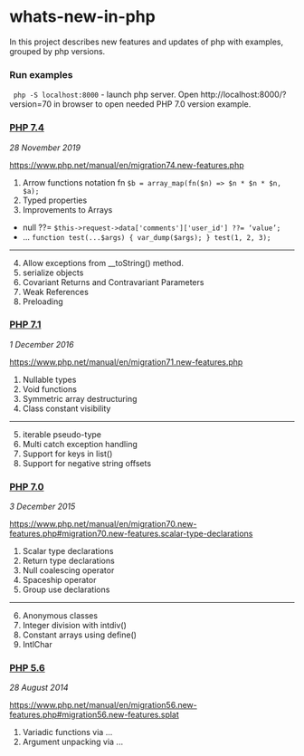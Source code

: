 # whats-new-in-php
In this project describes new features and updates of php with examples, grouped by php versions.
### Run examples
` php -S localhost:8000` - launch php server.
Open http://localhost:8000/?version=70 in browser to open needed PHP 7.0 version example.

### [PHP 7.4](code_examples/V74/index.php)
*28 November 2019*

https://www.php.net/manual/en/migration74.new-features.php
1. Arrow functions notation fn `$b = array_map(fn($n) => $n * $n * $n, $a);`
2. Typed properties
3. Improvements to Arrays
  - null ??= `$this->request->data['comments']['user_id'] ??= ‘value’;`
  - ... `function test(...$args) { var_dump($args); }
test(1, 2, 3);`
- - -
4. Allow exceptions from __toString() method.
5. serialize objects
6. Covariant Returns and Contravariant Parameters
7. Weak References
8. Preloading

### [PHP 7.1](code_examples/V71/index.php)
*1 December 2016*

https://www.php.net/manual/en/migration71.new-features.php
1. Nullable types
2. Void functions
3. Symmetric array destructuring
4. Class constant visibility
- - -
5. iterable pseudo-type
6. Multi catch exception handling
7. Support for keys in list()
8. Support for negative string offsets

### [PHP 7.0](code_examples/V70/index.php)
*3 December 2015*

https://www.php.net/manual/en/migration70.new-features.php#migration70.new-features.scalar-type-declarations
1. Scalar type declarations 
2. Return type declarations
3. Null coalescing operator
4. Spaceship operator
5. Group use declarations
---
6. Anonymous classes
7. Integer division with intdiv()
8. Constant arrays using define()
9. IntlChar

### [PHP 5.6](code_examples/V56/index.php)
*28 August 2014*

https://www.php.net/manual/en/migration56.new-features.php#migration56.new-features.splat
1. Variadic functions via ...
2. Argument unpacking via ...





